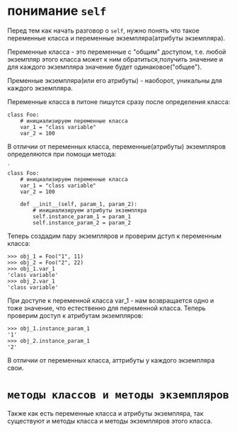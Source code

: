 понимание `self`
=

Перед тем как начать разговор о `self`, нужно понять что такое переменные класса и переменные экземпляра(атрибуты экземпляра).

Переменные класса - это переменные с "общим" доступом, т.е. любой экземпляр этого класса может к ним обратиться,получить значение и 
для каждого экземпляра значение будет одинаковое("общее").

Пременные экземпляра(или его атрибуты) - наоборот, уникальны для каждого экземпляра.

Переменные класса в питоне пишутся сразу после определения класса:
```
class Foo:
    # инициализируем переменные класса
    var_1 = "class variable"
    var_2 = 100 
```

В отличии от переменных класса, переменные(атрибуты) экземпляров определяются при помощи метода:
```
`
class Foo:
    # инициализируем переменные класса
    var_1 = "class variable"
    var_2 = 100

    def __init__(self, param_1, param_2):
        # инициализируем атрибуты экземпляра
        self.instance_param_1 = param_1
        self.instance_param_2 = param_2
```

Теперь создадим пару экземпляров и проверим дступ к переменным класса:

```
>>> obj_1 = Foo("1", 11)
>>> obj_2 = Foo("2", 22)
>>> obj_1.var_1
'class variable'
>>> obj_2.var_1
'class variable'
```
При доступе к переменной класса var_1 - нам возвращается одно и тоже значение, что естественно для переменной класса.
Теперь проверим доступ к атрибутам экземпляров:

```
>>> obj_1.instance_param_1
'1'
>>> obj_2.instance_param_1
'2'
```
В отличии от переменных класса, аттрибуты у каждого экземпляра свои.

`методы классов и методы экземпляров`
=

Также как есть переменные класса и атрибуты экземпляра, так существуют и методы класса и методы экземпляров этого класса.

